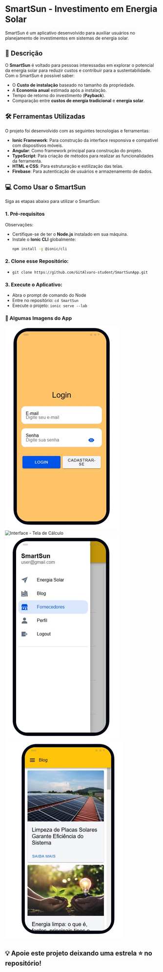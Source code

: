 # SmartSun - Investimento em Energia Solar

SmartSun é um aplicativo desenvolvido para auxiliar usuários no planejamento de investimentos em sistemas de energia solar.

## 📖 Descrição
O **SmartSun** é voltado para pessoas interessadas em explorar o potencial da energia solar para reduzir custos e contribuir para a sustentabilidade. Com o SmartSun é  possível saber:
- O **Custo de instalação** baseado no tamanho da propriedade.
- A **Economia anual** estimada após a instalação.
- Tempo de retorno do investimento (**Payback**).
- Comparação entre **custos de energia tradicional** e **energia solar**.

## 🛠️ Ferramentas Utilizadas
O projeto foi desenvolvido com as seguintes tecnologias e ferramentas:
- **Ionic Framework**: Para construção da interface responsiva e compatível com dispositivos móveis.
- **Angular**: Como framework principal para construção do projeto.
- **TypeScript**: Para criação de métodos para realizar as funcionalidades da ferramenta.
- **HTML e CSS**: Para estruturação e estilização das telas.
- **Firebase**: Para autenticação de usuários e armazenamento de dados.


## 💻 Como Usar o SmartSun
Siga as etapas abaixo para utilizar o SmartSun:

### 1. Pré-requisitos
Observações:
  - Certifique-se de ter o **Node.js** instalado em sua máquina.
  - Instale o **Ionic CLI** globalmente:
    ```bash
    npm install -g @ionic/cli
    ```
### 2. Clone esse Repositório: 
- `git clone https://github.com/GitAlvaro-student/SmartSunApp.git`

### 3. Execute o Aplicativo:
- Abra o prompt de comando do Node
- Entre no repositório: `cd SmartSun`
- Execute o projeto: `ionic serve --lab`

### 📸 Algumas Imagens do App
![Interface - Tela de Cálculo](src/assets/prints/login.png)
![Interface - Tela de Cálculo](src/assets/prints/cálculo.png)
![Interface - Tela de Cálculo](src/assets/prints/menu.png)
![Interface - Tela de Cálculo](src/assets/prints/blog.png)


## 💡 Apoie este projeto deixando uma estrela ⭐ no repositório!

